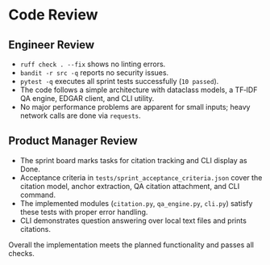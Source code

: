 # Code Review

## Engineer Review
- `ruff check . --fix` shows no linting errors.
- `bandit -r src -q` reports no security issues.
- `pytest -q` executes all sprint tests successfully (`10 passed`).
- The code follows a simple architecture with dataclass models, a TF‑IDF QA engine, EDGAR client, and CLI utility.
- No major performance problems are apparent for small inputs; heavy network calls are done via `requests`.

## Product Manager Review
- The sprint board marks tasks for citation tracking and CLI display as Done.
- Acceptance criteria in `tests/sprint_acceptance_criteria.json` cover the citation model, anchor extraction, QA citation attachment, and CLI command.
- The implemented modules (`citation.py`, `qa_engine.py`, `cli.py`) satisfy these tests with proper error handling.
- CLI demonstrates question answering over local text files and prints citations.

Overall the implementation meets the planned functionality and passes all checks.
